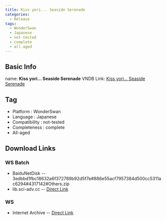 ```yaml
---
title: Kiss yori... Seaside Serenade
categories:
  - Release
tags:
  - WonderSwan
  - Japanese
  - not-tested
  - complete
  - all-aged
---
```

## Basic Info

name: **Kiss yori... Seaside Serenade**
VNDB Link: [Kiss yori... Seaside Serenade](https://vndb.org/r12694)

## Tag
 - Platform : WonderSwan
 - Language : Japanese
 - Compatibility : not-tested
 - Completeness : complete
 - All-aged

## Download Links
### WS Batch
 - BaiduNetDisk
 -- 3edbbd1fbc18632a6f372789b92d5f7e#886e55acf7957384d500cc5311ac6294#4317142#Others.zip
 - lib.sci-adv.cc
 -- [Direct Link](https://pan.mcseekeri.top/api/raw/?path=/K%E7%A4%BE%E6%95%B4%E5%90%88/Others.zip)
### WS
 - Internet Archive
 -- [Direct Link](https://archive.org/download/Wonderswan201808/ROMS.zip/Kiss%20Yori...%20-%20Seaside%20Serenade.7z)